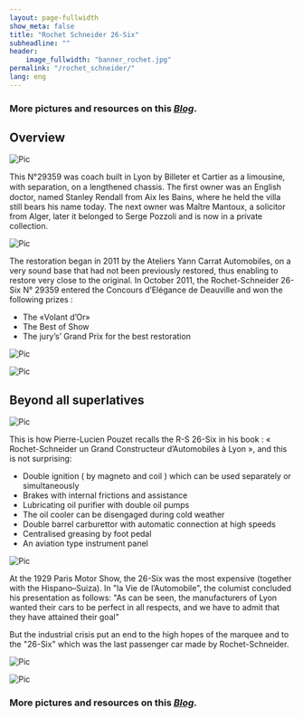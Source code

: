 ```yaml
---
layout: page-fullwidth
show_meta: false
title: "Rochet Schneider 26-Six"
subheadline: ""
header:
    image_fullwidth: "banner_rochet.jpg"
permalink: "/rochet_schneider/"
lang: eng
---
```


### More pictures and resources on this [*Blog*](https://rochetschneider26six.blogspot.com/).

## Overview

![Pic](/images/page_rochet_schneider/rochet_0.jpg)

This N°29359 was coach built in Lyon by Billeter et Cartier as a limousine, with separation, on a lengthened chassis.
The ﬁrst owner was an English doctor, named Stanley Rendall from Aix les Bains, where he held the villa still bears his name today. The next owner was Maître Mantoux, a solicitor from Alger, later it belonged to Serge Pozzoli and is now in a private collection.

![Pic](/images/page_rochet_schneider/rochet_4.jpg)

The restoration began in 2011 by the Ateliers Yann Carrat Automobiles, on a very sound base that had not been previously restored, thus enabling to restore very close to the original.
In October 2011, the Rochet-Schneider 26-Six N° 29359 entered the Concours d’Elégance de Deauville and won the following prizes :
* The «Volant d’Or»
* The Best of Show
* The jury’s’ Grand Prix for the best restoration

![Pic](/images/page_rochet_schneider/rochet_1.jpg)

![Pic](/images/page_rochet_schneider/rochet_2.jpg)

## Beyond all superlatives

![Pic](/images/page_rochet_schneider/rochet_7.jpg)

This is how Pierre-Lucien Pouzet recalls the R-S 26-Six in his book : « Rochet-Schneider un Grand Constructeur d’Automobiles à Lyon », and this is not surprising:
* Double ignition ( by magneto and coil ) which can be used separately or simultaneously
* Brakes with internal frictions and assistance
* Lubricating oil purifier with double oil pumps
* The oil cooler can be disengaged during cold  weather
* Double barrel carburettor with automatic connection at high speeds
* Centralised greasing by foot pedal
* An aviation type instrument panel  

![Pic](/images/page_rochet_schneider/rochet_6.jpg)

At the 1929 Paris Motor Show, the 26-Six was the most expensive (together with the Hispano–Suiza). In "la Vie de l’Automobile",  the columist concluded his presentation as follows: "As can be seen, the manufacturers of Lyon wanted their cars to be perfect in all respects, and we have to admit that they have attained their goal"

But the industrial crisis put an end to the high hopes of the marquee and to the "26-Six" which was the last passenger car made by Rochet-Schneider.

![Pic](/images/page_rochet_schneider/rochet_5.jpg)

![Pic](/images/page_rochet_schneider/rochet_3.jpg)

### More pictures and resources on this [*Blog*](https://rochetschneider26six.blogspot.com/).
